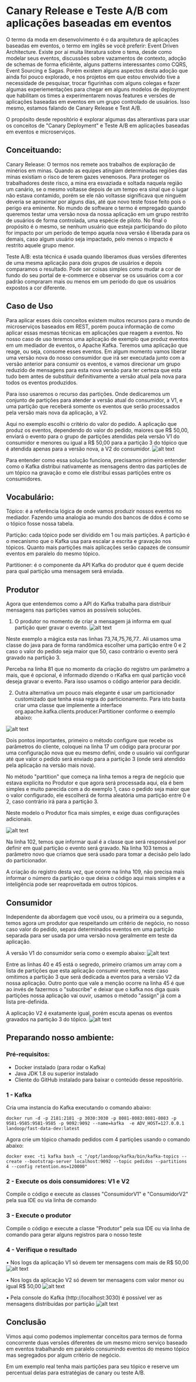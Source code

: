 # Canary Release e Teste A/B com aplicações baseadas em eventos

O termo da moda em desenvolvimento é o da arquitetura de aplicações baseadas em eventos, o termo em inglês se você preferir: Event Driven Architecture. Existe por ai muita literatura sobre o tema, desde como modelar seus eventos, discussões sobre vazamentos de contexto, adoção de schemas de forma eficiênte, alguns patterns interessantes como CQRS, Event Sourcing e Sagas.  Porém existem alguns aspectos desta adoção que ainda foi pouco explorado, e nos projetos em que estou envolvido tive a necessidade de pesquisar, trocar figurinhas com alguns colegas e  fazer algumas experiementações para chegar em alguns modelos de deployment que habilitam os times a experimentarem novas features e versões de aplicações baseadas em eventos em um grupo controlado de usuários. Isso mesmo, estamos falando de Canary Release e Test A/B.

O propósito desde repositório é explorar algumas das alterantivas para usar os conceitos de "Canary Deployment" e Teste A/B em aplicações baseadas em eventos e microserviços.

## Conceituando:
Canary Release:  O termos nos remete aos trabalhos de exploração de minérios em minas. Quando as equipes atingiam determinadas regiões das minas existiam o risco de terem gazes venenosos. Para proteger os trabalhadores deste risco, a mina era esvaziada e soltada naquela região um canário, se o mesmo voltasse depois de um tempo era sinal que o lugar não estava contamido, porém se ele não voltasse significava que ninguém deveria se aproximar por alguns dias, até que novo teste fosse feito pois o perigo era eminente. No mundo de software o termo é empregado quando queremos testar uma versão nova da nossa aplicação em um grupo restrito de usuários de forma controlada, uma espécie de piloto. No final o propósito é o mesmo, se nenhum usuário que esteja participando do piloto for impacto por um período de tempo aquela nova versão é liberada para os demais, caso algum usuário seja impactado, pelo menos o impacto é restrito aquele grupo menor.  

Teste A/B: esta técnica é usada quando liberamos duas versões diferentes de uma mesma aplicação para dois grupos de usuários e depois comparamos o resultado. Pode ser coisas simples como mudar a cor de fundo do seu portal de e-commerce e observar se os usuários com a cor padrão compraram mais ou menos em um período do que os usuários expostos a cor diferente. 

## Caso de Uso
Para aplicar esses dois conceitos existem muitos recursos para o mundo de microserviços baseados em REST, porém pouca informação de como aplicar essas mesmas técnicas em aplicações que reagem a eventos. No nosso caso de uso teremos uma aplicação de exemplo que produz eventos em um mediador de eventos, o Apache Kafka. Teremos uma aplicação que reage, ou seja, consome esses eventos. Em algum momento vamos liberar uma versão nova do nosso consumidor que irá ser executada junto com a versão anterior para consumir os eventos, e vamos direcionar um grupo reduzido de mensagens para esta nova versão para ter certeza que esta tudo bem antes de substituir definitivamente a versão atual pela nova para todos os eventos produzidos. 

Para isso usaremos o recurso das partições. Onde dedicaremos um conjunto de partições para atender a versão atual do consumidor, a V1, e uma partição que receberá somente os eventos que serão processados pela versão mais nova da aplicação, a V2.

Aqui no exemplo escolhi o critério do valor do pedido. A aplicação que produz os eventos, dependendo do valor do pedido, maiores que R$ 50,00, enviará o evento para o grupo de partições atendidas pela versão V1 do consumidor e menores ou igual a R$ 50,00 para a partição 3 do tópico que é atendida apenas para a versão nova, a V2 do consumidor. 
 ![alt text](https://github.com/richardseberino/KafkaCustomPartitioner/blob/main/images/diagrama01.png)

Para entender como essa solução funciona, precisamos primeiro entender como o Kafka distribui nativamente as mensagens dentro das partições de um tópico na gravação e como ele distribui essas partições entre os consumidores.

## Vocabulário:
Tópico: é a referência lógica de onde vamos produzir nossos eventos no mediador. Fazendo uma analogia ao mundo dos bancos de ddos é como se o tópico fosse nossa tabela. 

Partição: cada tópico pode ser dividido em 1 ou mais partições. A partição é o mecanismo que o Kafka usa para escalar a escrita e gravação nos tópicos. Quanto mais partições mais aplicações serão capazes de consumir eventos em paralelo do mesmo tópico.

Partitioner: é o componente da API Kafka do produtor que é quem decide para qual partição uma mensagem será enviada. 

## Produtor

Agora que entendemos como a API do Kafka trabalha para distribuir mensagens nas partições vamos as possíveis soluções.
1.	O produtor no momento de criar a mensagem já informa em qual partição quer gravar o evento. 
![alt text](https://github.com/richardseberino/KafkaCustomPartitioner/blob/main/images/produtornormal.png)

Neste exemplo a mágica esta nas linhas 73,74,75,76,77.. Ali usamos uma classe do java para de forma randômica escolher uma partição entre 0 e 2 caso o valor do pedido seja maior que 50, caso contrário o evento será gravado na partição 3.

Perceba na linha 81 que no momento da criação do registro um parâmetro a mais, que é opcional, é informado dizendo o rKafka em qual partição você deseja gravar o evento. Para isso usamos o código anterior para decidir. 

2.	Outra alternativa um pouco mais elegante é usar um particionador customizado que tenha essa regra do particionamento. Para isto basta criar uma classe que implemente a interface org.apache.kafka.clients.producer.Partitioner conforme o exemplo abaixo:

![alt text](https://github.com/richardseberino/KafkaCustomPartitioner/blob/main/images/produtor2.png)

Dois pontos importantes, primeiro o método configure que recebe os parâmetros do cliente, coloquei na linha 17 um código para procurar por uma configuração nova que eu mesmo defini, onde o usuário vai configurar até que valor o pedido será enviado para a partição 3 (onde será atendido pela aplicação na versão mais nova). 

No método "partition" que começa na linha temos a regra de negócio que estava explicita no Produtor e que agora será processada aqui, ela é bem simples e muito parecida com a do exemplo 1, caso o pedido seja maior que o valor configurado, ele escolherá de forma aleatória uma partição entre 0 e 2, caso contrário irá para a partição 3. 

Neste modelo o Produtor fica mais simples, e exige duas configurações adicionais. 

![alt text](https://github.com/richardseberino/KafkaCustomPartitioner/blob/main/images/produtor2config.png)

Na linha 102, temos que informar qual é a classe que será responsável por definir em qual partição o evento será gravado. Na linha 103 temos a parâmetro novo que criamos que será usado para tomar a decisão pelo lado do particionador.

A criação do registro desta vez, que ocorre na linha 109, não precisa mais informar o número da partição o que deixa o código aqui mais simples e a inteligência pode ser reaproveitada em outros tópicos. 

## Consumidor
Independente da abordagem que você usou, ou a primeira ou a segunda, temos agora um produtor que respeitando um critério de negócio, no nosso caso valor do pedido, separa determinados eventos em uma partição separada para ser usada por uma versão nova geralmente em teste da aplicação. 

A versão V1 do consumidor seria como o exemplo abaixo:
![alt text](https://github.com/richardseberino/KafkaCustomPartitioner/blob/main/images/consumidorv1.png)

Entre as linhas 40 e 45 está o segredo, primeiro criamos um array com a lista de partições que esta aplicação consumir eventos, neste caso omitimos a partição 3 que será dedicada a eventos para a versão V2 da nossa aplicação. Outro ponto que vale a menção ocorre na linha 45 é que ao invés de fazermos o "subscribe" e deixar que o kafka nos diga quais partições nossa aplicação vai ouvir, usamos o método "assign" já com a lista pre-definida. 

A aplicação V2 é exatamente igual, porém escuta apenas os eventos gravados na partição 3 do tópico. 
![alt text](https://github.com/richardseberino/KafkaCustomPartitioner/blob/main/images/consumidorv2.png)

## Preparando nosso ambiente:
### Pré-requisitos:
- Docker instalado (para rodar o Kafka)
- 	Java JDK 1.8 ou superior instalado
- 	Cliente do GitHub instalado para baixar o conteúdo desse repositório.

### 1 - Kafka
Cria uma instancia do Kafka executando o comando abaixo:

`docker run -d -p 2181:2181 -p 3030:3030 -p 8081-8083:8081-8083 -p 9581-9585:9581-9585 -p 9092:9092 --name=kafka  -e ADV_HOST=127.0.0.1 landoop/fast-data-dev:latest`

Agora crie um tópico chamado pedidos com 4 partições usando o comando abaixo:
 
`docker exec -ti kafka bash -c "/opt/landoop/kafka/bin/kafka-topics --create --bootstrap-server localhost:9092 --topic pedidos --partitions 4 --config retention.ms=120000"`

### 2 - Execute os dois consumidores: V1 e V2
Compile o código e execute as classes "ConsumidorV1" e "ConsumidorV2" pela sua IDE ou via linha de comando

### 3 - Execute o produtor
Compile o código e execute a classe "Produtor" pela sua IDE ou via linha de comando para gerar alguns registros para o nosso teste

### 4 - Verifique o resultado

•	Nos logs da aplicação V1 só devem ter mensagens com mais de R$ 50,00
![alt text](https://github.com/richardseberino/KafkaCustomPartitioner/blob/main/images/logconv1.png)

•	Nos logs da aplicação V2 só devem ter mensagens com valor menor ou igual R$ 50,00
![alt text](https://github.com/richardseberino/KafkaCustomPartitioner/blob/main/images/logconv2.png)

•	Pela console do Kafka (http://localhost:3030) é possível ver as mensagens distribuídas por partição
 ![alt text](https://github.com/richardseberino/KafkaCustomPartitioner/blob/main/images/kafkaconsole.png)


## Conclusão
Vimos aqui como podemos implementar conceitos para termos de forma concorrente duas versões diferentes de um mesmo micro serviço baseado em eventos trabalhando em paralelo consumindo eventos do mesmo tópico mas segregados por algum critério de negócio. 

Em um exemplo real tenha mais partições para seu tópico e reserve um percentual delas para estratégias de canary ou teste A/B. 


